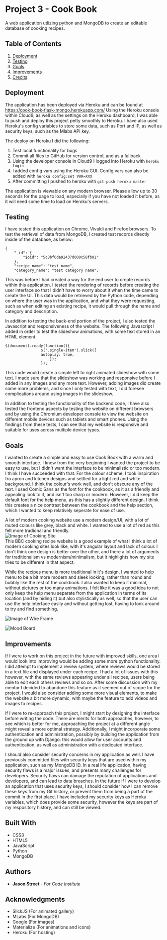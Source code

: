 # Project 3 - Cook Book

A web application utlizing python and MongoDB to create an editable database of cooking recipes.

## Table of Contents  
1. [Deployment](#Deployment)  
2. [Testing](#Testing) 
3. [Goals](#Goals)
4. [Improvements](#Improvements)
5. [Credits](#Credits)

## Deployment <a name="Deployment"></a>

The application has been deployed via Heroku and can be found at https://cook-book-flask-mongo.herokuapp.com/
Using the Heroku console within Cloud9, as well as the settings on the Heroku dashboard, I was able to push and deploy this project petty smoothly to Heroku. I have also used Heroku's config variables to store some data, such as Port and IP, as well as security keys, such as the Mlabs API key.

The deploy on Heroku I did the following:

1. Test local functionality for bugs
2. Commit all files to GitHub for version control, and as a fallback
3. Using the developer console in Cloud9 I logged into Heroku with ```heroku login```
4. I added config vars using the Heroku GUI. Config vars can also be added with ```heroku config:set VAR=XXX```
5. After committing I pushed to heroku with ```git push heroku master```


The application is viewable on any modern browser. Please allow up to 30 seconds for the page to load, especially if you have not loaded it before, as it will need some time to load on Heroku's servers.

## Testing <a name="Testing"></a>

I have tested this application on Chrome, Vivaldi and Firefox browsers. To test the retrieval of data from MongoDB, I created test records directly inside of the database, as below:
```
{
    "_id": {
        "$oid": "5c8bf0da92437d000c58fb01"
    },
    "recipe_name": "test name",
    "category_name": "test category name",
```
This was before I had created a way for the end user to create records within this application. I tested the rendering of records before creating the user interface so that I didn't have to worry about it when the time came to create the UI. This data would be retrieved by the Python code, depending on where the user was in the application, and what they were requesting, such as when editing an existing recipe, it would pull through the name and category and description.

In addition to testing the back-end portion of the project, I also tested the Javascript and responsiveness of the website. The following Javascript I added in order to test the slideshow animations, with some text stored in an HTML element. 

```
$(document).ready(function(){
                $('.single-item').slick({
                autoplay: true,
                    });
                });
```
This code would create a simple left to right animated slideshow with some text. I made sure that the slideshow was working and responsive before I added in any images and any more text. However, adding images did create some more problems, and since I only tested with text, I did foresee complications around using images in the slideshow.

In addition to testing the functionality of the backend code, I have also tested the frontend aspects by testing the website on different browsers and by using the Chromium developer console to view the website on different mobile devices such as tablets and smart phones. Using the findings from these tests, I can see that my website is responsive and suitable for uses across multiple device types.

## Goals <a name="Goals"></a>

I wanted to create a simple and easy to use Cook Book with a warm and smooth interface. I knew from the very beginning I wanted the project to be easy to use, but I didn't want the interface to be minimalistic or too modern. I think I have succeeded with that. For the colour scheme, I took inspiration fro apron and kitchen designs and settled for a light red and white background. I think the colour's work well, and don't obscure any of the text. I used Comic Sans as the font for the cookbook, as it as a friendly and appealing look to it, and isn't too sharp or modern. However, I did keep the default font for the help menu, as this has a slightly different design. I think this creates a nice contrast between the cookbook and the help section, which I wanted to keep relatively seperate for ease of use. 

A lot of modern cooking website use a modern design/UI, with a lot of muted colours like grey, black and white. I wanted to use a lot of red as this felt more tradional and friendly. <br>
![Image of Cooking Site](https://is5-ssl.mzstatic.com/image/thumb/Purple115/v4/4b/88/bb/4b88bba6-8cef-7846-f34f-0f3c9e4720e1/pr_source.png/300x0w.png)<br>
This BBC cooking recipe website is a good example of what I think a lot of modern cooking sites look like, with it's angular layout and lack of colour. I don't think one design is better over the other, and there a lot of arguments for traditionalism vs modernism/minimalism, but it highlights how my site tries to be different in that aspect.

While the recipes menu is more traditional in it's design, I wanted to help menu to be a bit more modern and sleek looking, rather than round and bubbly like the rest of the cookbook. I also wanted to keep it minimal, without pictures or too many animations. I felt like it was a good idea to not only keep the help menu separate from the application in terms of its location (and by hiding it) but also stylistically as well, so that the user can use the help interface easily and without getting lost, having to look around to try and find something.

![Image of Wire Frame](https://s3.amazonaws.com/assets.mockflow.com/app/wireframepro/company/Ce53a54608deb00512cf8206be82c6f7c/projects/M5b430db21d6fed246ca1b023294112561556183776723/pages/a98b36f009a34c0e8512a20127441b5b/image/a98b36f009a34c0e8512a20127441b5b.png)

![Mood Board](https://i.imgur.com/hdfsrLX.jpg)

## Improvements <a name="Improvements"></a>

If I were to work on this project in the future with improved skills, one area I would look into improving would be adding some more python functionality. I did attempt to implement a review system, where reviews would be stored in a text file and displayed under each recipe. I had a lot of issues with this however, with the same reviews appearing under all recipes, users being able to edit each others reviews and so on. After some discussion with my mentor I decided to abandone this feature as it seemed out of scope for the project. I would also consider adding some more visual elements, to make the website a bit more dynamic, with maybe the feature to add videos and images to recipes.

If I were to re-approach this project, I might start by designing the interface before writing the code. There are merits for both approaches, however, to see which is better for me, approaching the project at a different angle might reveal a more optimal strategy. Additionally, I might incorporate some authentication and administration, possibly by building the application from the ground up with Django. this would allow for user accounts and authentication, as well as administration with a dedicated interface.

I should also consider security concerns in my application as well. I have previously committed files with security keys that are used within my application, such as my MongoDB ID. In a real life application, having security flaws is a major issues, and presents many challenges for developers. Security flaws can damage the reputation of applications and developers, and can lead to data breaches. In the future if I were to develop an application that uses security keys, I should consider how I can remove these keys from my Git history, or prevent them from being a part of the commit in the first place. I have included my security keys as Heroku variables, which does provide some security, however the keys are part of my respository history, and can still be viewed.

## Built With <a name="Credits"></a>

* CSS3
* HTML5
* JavaScript
* Python
* MongoDB

## Authors

* **Jason Street** - *For Code Institute*

## Acknowledgments

* SlickJS (For animated gallery)
* MLabs (For MongoDB)
* Google (For images)
* Materialize (For animations and icons)
* Heroku (For hosting)
